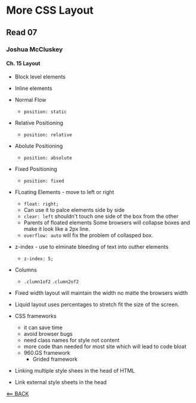 # More CSS Layout

## Read 07

### Joshua McCluskey

#### Ch. 15 Layout

- Block level elements
- Inline elements
- Normal Flow
  - `position: static`
- Relative Positioning
  - `position: relative`
- Abolute Positioning
  - `position: absolute`
- Fixed Positioning
  - `position: fixed`
- FLoating Elements - move to left or right
  - `float: right;`
  - Can use it to palce elements side by side
  - `clear: left` shouldn't touch one side of the box from the other
  - Parents of floated elements Some browsers will collapse boxes and make it look like a 2px line.
  - `overflow: auto` will fix the problem of collasped box.

- z-index - use to elminate bleeding of text into outher elements
  - `z-index: 5;`

- Columns
  - `.clumn1of2` `.clumn2of2`

- Fixed width layout will maintain the width no matte the browsers width
- Liquid layout uses percentages to stretch fit the size of the screen.

- CSS frameworks 
  - it can save time
  - avoid browser bugs
  - need class names for style not content
  - more code than needed for most site which will lead to code bloat
  - 960.GS framework
    - Grided framework

- Linking multiple style shees in the head of HTML
- Link external style sheets in the head


[<== BACK](README.md)
